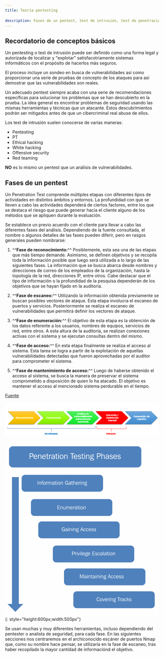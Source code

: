 ```yaml
---
title: Teoría pentesting

description: Fases de un pentest, test de intrusión, test de penetración. Apuntes, teoría, prácticas, ejercicio del curso de especialización de ciberseguridad. IES severo ochoa Elche. Hacking ético. incidentes de seguridad, puesta en producción segura.
---
```


## Recordatorio de conceptos básicos

Un pentesting o test de intrusión puede ser definido como una forma legal y autorizada de localizar y "explotar" satisfacotriamente sistemas informáticos con el propósito de hacerlos más seguros.

El proceso incluye un sondeo en busca de vulnerabilidades así como proporcionar una serie de pruebas de concepto de los ataques para así demostrar que las vulnerabilidades son reales.

Un adecuado pentest siempre acaba con una serie de recomendaciones específicas para solucionar los problemas que se han descubierto en la prueba. La idea general es encontrar problemas de seguridad usando las mismas herramientas y técnicas que un atacante. Estos descubrimientos podrán ser mitigados antes de que un cibercriminal real abuse de ellos.

Los test de intrusión suelen conocerse de varias maneras:

+ Pentesting
+ PT
+ Ethical hacking
+ White hacking
+ Offensive security
+ Red teaming

**NO** es lo mismo un pentest que un análisis de vulnerabilidades.

## Fases de un pentest

Un Penetration Test comprende múltiples etapas con diferentes tipos de actividades en distintos ámbitos y entornos. La profundidad con que se lleven a cabo las actividades dependerá de ciertos factores, entre los que se destaca el riesgo que puede generar hacia el cliente alguno de los métodos que se apliquen durante la evaluación.

Se establece un previo acuerdo con el cliente para llevar a cabo las diferentes fases del análisis. Dependiendo de la fuente consultada, el nombre o algunos detalles de las fases pueden diferir, pero en rasgos generales pueden nombrarse:

1. ^^**Fase de reconocimiento:**^^ Posiblemente, esta sea una de las etapas que más tiempo demande. Asimismo, se definen objetivos y se recopila toda la información posible que luego será utilizada a lo largo de las siguientes fases. La información que se busca abarca desde nombres y direcciones de correo de los empleados de la organización, hasta la topología de la red, direcciones IP, entre otros. Cabe destacar que el tipo de información o la profundidad de la pesquisa dependerán de los objetivos que se hayan fijado en la auditoría.

2. ^^**Fase de escaneo:**^^ Utilizando la información obtenida previamente se buscan posibles vectores de ataque. Esta etapa involucra el escaneo de puertos y servicios. Posteriormente se realiza el escaneo de vulnerabilidades que permitirá definir los vectores de ataque.

3. ^^**Fase de enumeración:**^^ El objetivo de esta etapa es la obtención de los datos referente a los usuarios, nombres de equipos, servicios de red, entre otros. A esta altura de la auditoría, se realizan conexiones activas con el sistema y se ejecutan consultas dentro del mismo.

4. ^^**Fase de acceso:**^^ En esta etapa finalmente se realiza el acceso al sistema. Esta tarea se logra a partir de la explotación de aquellas vulnerabilidades detectadas que fueron aprovechadas por el auditor para comprometer el sistema.

5. ^^**Fase de mantenimiento de acceso:**^^ Luego de haberse obtenido el acceso al sistema, se busca la manera de preservar el sistema comprometido a disposición de quien lo ha atacado. El objetivo es mantener el acceso al mencionado sistema perdurable en el tiempo.

[Fuente](https://www.welivesecurity.com/la-es/2012/07/24/penetration-test-en-que-consiste/)

![](../img/pentestfases.png)

![](../img/pentestfases2.png){: style="height:600px;width:500px"}

Se usan muchas y muy diferentes herramientas, incluso dependiendo del pentester o analista de seguridad, para cada fase. En las siguientes secciones nos centraremos en el archiconocido escáner de puertos Nmap que, como su nombre hace pensar, se utilizaría en la fase de escaneo, tras haber recopilado la mayor cantidad de informaciónd el objetivo.









